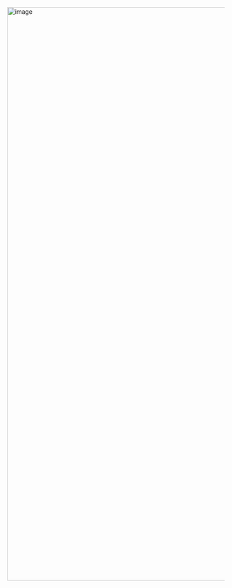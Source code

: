 <img width="1328" alt="image" src="https://user-images.githubusercontent.com/101531662/215233085-29f6209f-f39d-453e-a560-de24a52f1a7a.png">
